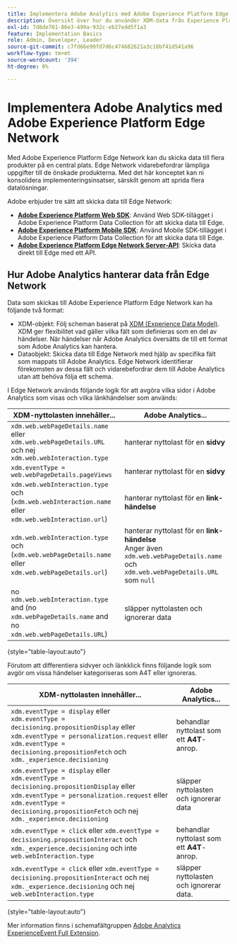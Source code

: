 ```yaml
---
title: Implementera Adobe Analytics med Adobe Experience Platform Edge
description: Översikt över hur du använder XDM-data från Experience Platform i Adobe Analytics
exl-id: 7d8de761-86e3-499a-932c-eb27edd5f1a3
feature: Implementation Basics
role: Admin, Developer, Leader
source-git-commit: c7fd66e99fd7d6c474682621a3c18bf41d541a96
workflow-type: tm+mt
source-wordcount: '394'
ht-degree: 0%

---
```


# Implementera Adobe Analytics med Adobe Experience Platform Edge Network

Med Adobe Experience Platform Edge Network kan du skicka data till flera produkter på en central plats. Edge Network vidarebefordrar lämpliga uppgifter till de önskade produkterna. Med det här konceptet kan ni konsolidera implementeringsinsatser, särskilt genom att sprida flera datalösningar.

Adobe erbjuder tre sätt att skicka data till Edge Network:

* **[Adobe Experience Platform Web SDK](web-sdk/overview.md)**: Använd Web SDK-tillägget i Adobe Experience Platform Data Collection för att skicka data till Edge.
* **[Adobe Experience Platform Mobile SDK](mobile-sdk/overview.md)**: Använd Mobile SDK-tillägget i Adobe Experience Platform Data Collection för att skicka data till Edge.
* **[Adobe Experience Platform Edge Network Server-API](server-api/overview.md)**: Skicka data direkt till Edge med ett API.



## Hur Adobe Analytics hanterar data från Edge Network

Data som skickas till Adobe Experience Platform Edge Network kan ha följande två format:

* XDM-objekt: Följ scheman baserat på [XDM (Experience Data Model)](https://experienceleague.adobe.com/docs/experience-platform/xdm/home.html?lang=sv). XDM ger flexibilitet vad gäller vilka fält som definieras som en del av händelser. När händelser når Adobe Analytics översätts de till ett format som Adobe Analytics kan hantera.
* Dataobjekt: Skicka data till Edge Network med hjälp av specifika fält som mappats till Adobe Analytics. Edge Network identifierar förekomsten av dessa fält och vidarebefordrar dem till Adobe Analytics utan att behöva följa ett schema.

I Edge Network används följande logik för att avgöra vilka sidor i Adobe Analytics som visas och vilka länkhändelser som används:

| XDM-nyttolasten innehåller... | Adobe Analytics... |
|---|---|
| `xdm.web.webPageDetails.name` eller `xdm.web.webPageDetails.URL` och nej `xdm.web.webInteraction.type` | hanterar nyttolast för en **sidvy** |
| `xdm.eventType = web.webPageDetails.pageViews` | hanterar nyttolast för en **sidvy** |
| `xdm.web.webInteraction.type` och (`xdm.web.webInteraction.name` eller `xdm.web.webInteraction.url`) | hanterar nyttolast för en **link-händelse** |
| `xdm.web.webInteraction.type` och (`xdm.web.webPageDetails.name` eller `xdm.web.webPageDetails.url`) | hanterar nyttolast för en **link-händelse** <br/>Anger även `xdm.web.webPageDetails.name` och `xdm.web.webPageDetails.URL` som `null` |
| no `xdm.web.webInteraction.type` and (no `xdm.webPageDetails.name` and no `xdm.web.webPageDetails.URL`) | släpper nyttolasten och ignorerar data |

{style="table-layout:auto"}

Förutom att differentiera sidvyer och länkklick finns följande logik som avgör om vissa händelser kategoriseras som A4T eller ignoreras.

| XDM-nyttolasten innehåller... | Adobe Analytics... |
| --- | --- |
| `xdm.eventType = display` eller <br/>`xdm.eventType = decisioning.propositionDisplay` eller <br/>`xdm.eventType = personalization.request` eller <br/>`xdm.eventType = decisioning.propositionFetch` och `xdm._experience.decisioning` | behandlar nyttolast som ett **A4T**-anrop. |
| `xdm.eventType = display` eller <br/>`xdm.eventType = decisioning.propositionDisplay` eller <br/>`xdm.eventType = personalization.request` eller <br/>`xdm.eventType = decisioning.propositionFetch` och nej `xdm._experience.decisioning` | släpper nyttolasten och ignorerar data |
| `xdm.eventType = click` eller `xdm.eventType = decisioning.propositionInteract` och `xdm._experience.decisioning` och inte `web.webInteraction.type` | behandlar nyttolast som ett **A4T**-anrop. |
| `xdm.eventType = click` eller `xdm.eventType = decisioning.propositionInteract` och nej `xdm._experience.decisioning` och nej `web.webInteraction.type` | släpper nyttolasten och ignorerar data. |

{style="table-layout:auto"}

Mer information finns i schemafältgruppen [Adobe Analytics ExperienceEvent Full Extension](https://experienceleague.adobe.com/docs/experience-platform/xdm/field-groups/event/analytics-full-extension.html).
